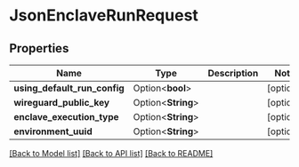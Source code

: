 # JsonEnclaveRunRequest

## Properties

Name | Type | Description | Notes
------------ | ------------- | ------------- | -------------
**using_default_run_config** | Option<**bool**> |  | [optional]
**wireguard_public_key** | Option<**String**> |  | [optional]
**enclave_execution_type** | Option<**String**> |  | [optional]
**environment_uuid** | Option<**String**> |  | [optional]

[[Back to Model list]](../README.md#documentation-for-models) [[Back to API list]](../README.md#documentation-for-api-endpoints) [[Back to README]](../README.md)


